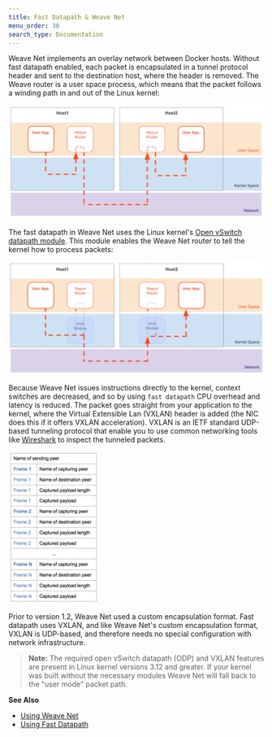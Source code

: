 ```yaml
---
title: Fast Datapath & Weave Net
menu_order: 30
search_type: Documentation
---
```



Weave Net implements an overlay network between Docker hosts. Without fast datapath enabled, each packet is encapsulated in a tunnel protocol header and sent to the destination host, where the header is removed.  The Weave router is a user space process, which means that the packet follows a winding path in and out of the Linux kernel:

![Weave Net Encapsulation](weave-net-encap1-1024x459.png)


The fast datapath in Weave Net uses the Linux kernel's [Open vSwitch datapath module](https://www.kernel.org/doc/Documentation/networking/openvswitch.txt). This module enables the Weave Net router to tell the kernel how to process packets:

![Weave Net Encapsulation](weave-net-fdp1-1024x454.png)

Because Weave Net issues instructions directly to the kernel, context switches are decreased, and so by using `fast datapath` CPU overhead and latency is reduced. The packet goes straight from your application to the kernel, where the Virtual Extensible Lan (VXLAN) header is added (the NIC does this if it offers VXLAN acceleration). VXLAN is an IETF standard UDP-based tunneling protocol that enable you to use common networking tools like [Wireshark](https://www.wireshark.org/) to inspect the tunneled packets.

![Weave Net Encapsulation](weave-frame-encapsulation-178x300.png)

Prior to version 1.2, Weave Net used a custom encapsulation format. Fast datapath uses VXLAN, and like Weave Net's custom encapsulation format, VXLAN is UDP-based, and therefore needs no special configuration with network infrastructure. 

>**Note:** The required open vSwitch datapath (ODP) and VXLAN features are present in Linux kernel versions 3.12 and greater. If your kernel was built without the necessary modules Weave Net will fall back to the "user mode" packet path.


**See Also**

 * [Using Weave Net](/site/using-weave.md)
 * [Using Fast Datapath](/site/tasks/manage/fastdp.md)


